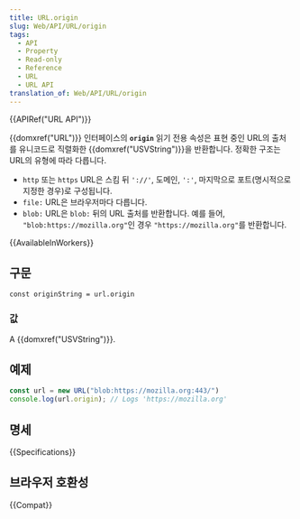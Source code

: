 ```yaml
---
title: URL.origin
slug: Web/API/URL/origin
tags:
  - API
  - Property
  - Read-only
  - Reference
  - URL
  - URL API
translation_of: Web/API/URL/origin
---
```

{{APIRef("URL API")}}

{{domxref("URL")}} 인터페이스의 **`origin`** 읽기 전용 속성은 표현 중인 URL의 출처를 유니코드로 직렬화한 {{domxref("USVString")}}을 반환합니다. 정확한 구조는 URL의 유형에 따라 다릅니다.

- `http` 또는 `https` URL은 스킴 뒤 `'://'`, 도메인, `':'`, 마지막으로 포트(명시적으로 지정한 경우)로 구성됩니다.
- `file:` URL은 브라우저마다 다릅니다.
- `blob:` URL은 `blob:` 뒤의 URL 출처를 반환합니다. 예를 들어, `"blob:https://mozilla.org"`인 경우 `"https://mozilla.org"`를 반환합니다.

{{AvailableInWorkers}}

## 구문

    const originString = url.origin

### 값

A {{domxref("USVString")}}.

## 예제

```js
const url = new URL("blob:https://mozilla.org:443/")
console.log(url.origin); // Logs 'https://mozilla.org'
```

## 명세

{{Specifications}}

## 브라우저 호환성

{{Compat}}
